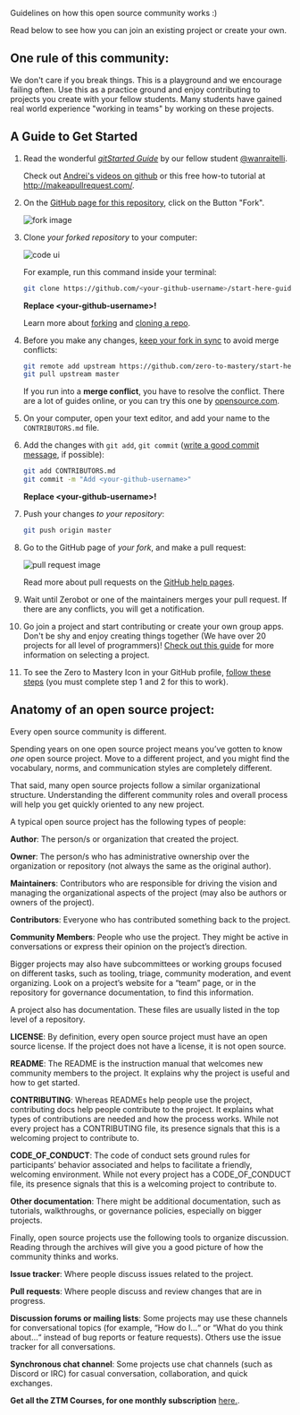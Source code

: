 Guidelines on how this open source community works :)

Read below to see how you can join an existing project or create your own.

## One rule of this community:

We don't care if you break things. This is a playground and we encourage failing often. Use this as a practice ground and enjoy contributing to projects you create with your fellow students. Many students have gained real world experience "working in teams" by working on these projects.

## A Guide to Get Started

1. Read the wonderful [_gitStarted Guide_](https://github.com/zero-to-mastery/start-here-guidelines/blob/855a00243db60c71905f6e3afd95ebf2cf7459a0/gitstartedguideoptimized.pdf) by our fellow student [@wanraitelli](https://github.com/wanraitelli).

   Check out [Andrei's videos on github](https://www.udemy.com/the-complete-web-developer-in-2018/learn/v4/t/lecture/8725782/) or this free how-to tutorial at http://makeapullrequest.com/.

2. On the [GitHub page for this repository](https://github.com/zero-to-mastery/start-here-guidelines), click on the Button "Fork".

   ![fork image](https://help.github.com/assets/images/help/repository/fork_button.jpg)

3. Clone _your forked repository_ to your computer:

   ![code ui](https://docs.github.com/assets/images/help/repository/code-button.png)

    For example, run this command inside your terminal:

    ```bash
    git clone https://github.com/<your-github-username>/start-here-guidelines.git
    ```

    **Replace \<your-github-username\>!**

    Learn more about [forking](https://help.github.com/en/github/getting-started-with-github/fork-a-repo) and [cloning a repo](https://docs.github.com/en/github/creating-cloning-and-archiving-repositories/cloning-a-repository).


4. Before you make any changes, [keep your fork in sync](https://www.freecodecamp.org/news/how-to-sync-your-fork-with-the-original-git-repository/) to avoid merge conflicts:

    ```bash
    git remote add upstream https://github.com/zero-to-mastery/start-here-guidelines.git
    git pull upstream master
    ```

    If you run into a **merge conflict**, you have to resolve the conflict. There are a lot of guides online, or you can try this one by [opensource.com](https://opensource.com/article/20/4/git-merge-conflict).

5. On your computer, open your text editor, and add your name to the `CONTRIBUTORS.md` file.

6. Add the changes with `git add`, `git commit` ([write a good commit message](https://chris.beams.io/posts/git-commit/), if possible):

    ```bash
    git add CONTRIBUTORS.md
    git commit -m "Add <your-github-username>"
    ```

    **Replace \<your-github-username\>!**

7. Push your changes _to your repository_:

    ```bash
    git push origin master
    ```

8. Go to the GitHub page of _your fork_, and make a pull request:

    ![pull request image](https://help.github.com/assets/images/help/pull_requests/choose-base-and-compare-branches.png)

    Read more about pull requests on the [GitHub help pages](https://help.github.com/en/github/collaborating-with-issues-and-pull-requests/creating-a-pull-request).

9. Wait until Zerobot or one of the maintainers merges your pull request. If there are any conflicts, you will get a notification.

10. Go join a project and start contributing or create your own group apps. Don't be shy and enjoy creating things together (We have over 20 projects for all level of programmers)! [Check out this guide](https://github.com/zero-to-mastery/start-here-guidelines/blob/master/Get_Started.md) for more information on selecting a project.

11. To see the Zero to Mastery Icon in your GitHub profile, [follow these steps](https://help.github.com/articles/publicizing-or-hiding-organization-membership/) (you must complete step 1 and 2 for this to work).

## Anatomy of an open source project:

Every open source community is different.

Spending years on one open source project means you’ve gotten to know _one_ open source project. Move to a different project, and you might find the vocabulary, norms, and communication styles are completely different.

That said, many open source projects follow a similar organizational structure. Understanding the different community roles and overall process will help you get quickly oriented to any new project.

A typical open source project has the following types of people:

**Author**: The person/s or organization that created the project.

**Owner**: The person/s who has administrative ownership over the organization or repository (not always the same as the original author).

**Maintainers**: Contributors who are responsible for driving the vision and managing the organizational aspects of the project (may also be authors or owners of the project).

**Contributors**: Everyone who has contributed something back to the project.

**Community Members**: People who use the project. They might be active in conversations or express their opinion on the project’s direction.

Bigger projects may also have subcommittees or working groups focused on different tasks, such as tooling, triage, community moderation, and event organizing. Look on a project’s website for a “team” page, or in the repository for governance documentation, to find this information.

A project also has documentation. These files are usually listed in the top level of a repository.

**LICENSE**: By definition, every open source project must have an open source license. If the project does not have a license, it is not open source.

**README**: The README is the instruction manual that welcomes new community members to the project. It explains why the project is useful and how to get started.

**CONTRIBUTING**: Whereas READMEs help people use the project, contributing docs help people contribute to the project. It explains what types of contributions are needed and how the process works. While not every project has a CONTRIBUTING file, its presence signals that this is a welcoming project to contribute to.

**CODE_OF_CONDUCT**: The code of conduct sets ground rules for participants’ behavior associated and helps to facilitate a friendly, welcoming environment. While not every project has a CODE_OF_CONDUCT file, its presence signals that this is a welcoming project to contribute to.

**Other documentation**: There might be additional documentation, such as tutorials, walkthroughs, or governance policies, especially on bigger projects.

Finally, open source projects use the following tools to organize discussion. Reading through the archives will give you a good picture of how the community thinks and works.

**Issue tracker**: Where people discuss issues related to the project.

**Pull requests**: Where people discuss and review changes that are in progress.

**Discussion forums or mailing lists**: Some projects may use these channels for conversational topics (for example, “How do I…“ or “What do you think about…“ instead of bug reports or feature requests). Others use the issue tracker for all conversations.

**Synchronous chat channel**: Some projects use chat channels (such as Discord or IRC) for casual conversation, collaboration, and quick exchanges.

**Get all the ZTM Courses, for one monthly subscription** [here.](https://zerotomastery.io/courses?utm_source=github&utm_medium=start-here-guidelines).